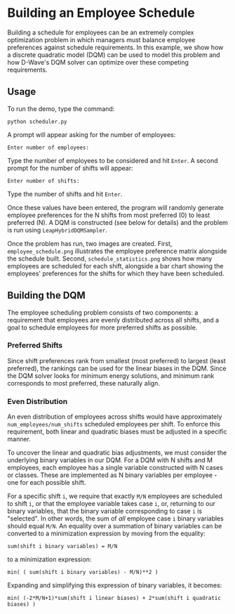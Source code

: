# Building an Employee Schedule

Building a schedule for employees can be an extremely complex optimization problem in which managers must balance employee preferences against schedule requirements. In this example, we show how a discrete quadratic model (DQM) can be used to model this problem and how D-Wave's DQM solver can optimize over these competing requirements.

## Usage

To run the demo, type the command:

```python scheduler.py```

A prompt will appear asking for the number of employees:

```Enter number of employees:```

Type the number of employees to be considered and hit `Enter`. A second prompt for the number of shifts will appear:

```Enter number of shifts:```

Type the number of shifts and hit `Enter`.

Once these values have been entered, the program will randomly generate employee preferences for the N shifts from most preferred (0) to least preferred (N). A DQM is constructed (see below for details) and the problem is run using `LeapHybridDQMSampler`.

Once the problem has run, two images are created. First, `employee_schedule.png` illustrates the employee preference matrix alongside the schedule built.  Second, `schedule_statistics.png` shows how many employees are scheduled for each shift, alongside a bar chart showing the employees' preferences for the shifts for which they have been scheduled.

## Building the DQM

The employee scheduling problem consists of two components: a requirement that employees are evenly distributed across all shifts, and a goal to schedule employees for more preferred shifts as possible.

### Preferred Shifts

Since shift preferences rank from smallest (most preferred) to largest (least preferred), the rankings can be used for the linear biases in the DQM.  Since the DQM solver looks for minimum energy solutions, and minimum rank corresponds to most preferred, these naturally align.

### Even Distribution

An even distribution of employees across shifts would have approximately `num_employees/num_shifts` scheduled employees per shift. To enforce this requirement, both linear and quadratic biases must be adjusted in a specific manner.

To uncover the linear and quadratic bias adjustments, we must consider the underlying binary variables in our DQM. For a DQM with N shifts and M employees, each employee has a single variable constructed with N cases or classes. These are implemented as N binary variables per employee - one for each possible shift.

For a specific shift `i`, we require that exactly `M/N` employees are scheduled to shift `i`, or that the employee variable takes case `i`, or, returning to our binary variables, that the binary variable corresponding to case `i` is "selected". In other words, the sum of *all* employee case `i` binary variables should equal `M/N`. An equality over a summation of binary variables can be converted to a minimization expression by moving from the equality:

```sum(shift i binary variables) = M/N```

to a minimization expression:

```min( ( sum(shift i binary variables) - M/N)**2 )```

Expanding and simplifying this expression of binary variables, it becomes:

```min( (-2*M/N+1)*sum(shift i linear biases) + 2*sum(shift i quadratic biases) )```
